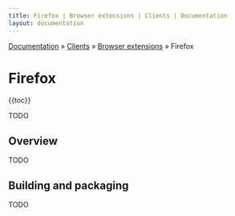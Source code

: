```yaml
---
title: Firefox | Browser extensions | Clients | Documentation
layout: documentation
---
```


<div class="breadcrumb">
    <a href="/docs">Documentation</a> &raquo;
    <a href="/docs/clients/index">Clients</a> &raquo;
    <a href="/docs/clients/extensions/index">Browser extensions</a> &raquo;
    Firefox
</div>

# Firefox
{{toc}}

TODO

## Overview

TODO

## Building and packaging

TODO


